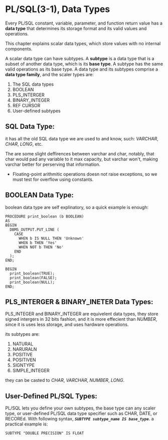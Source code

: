 # PL/SQL(3-1), Data Types

Every PL/SQL constant, variable, parameter, and function return value has a 
**data type** that determines its storage format and its valid values 
and operations. 

This chapter explains scalar data types, which store values with 
no internal components. 

A scalar data type can have subtypes. A **subtype** is a data type that is a subset 
of another data type, which is its **base type**. A subtype has the same valid 
operations as its base type. A data type and its subtypes comprise a 
**data type family**, and the scaler types are: 
  1. The SQL data types
  2. BOOLEAN
  3. PLS_INTERGER
  4. BINARY_INTEGER
  5. REF CURSOR
  6. User-defined subtypes

## SQL Data Type:
it has all the old SQL data type we are used to and know, such: *VARCHAR*, *CHAR*, *LONG*, etc.

The are some slight deffirences between varchar and char, notably, that char would pad
any variable to it max capacity, but varchar won't, making varchar better for perserving that information.

* Floating-point arithmitic operations doesn not raise exceptions, so we must test for overflow
  using constants.

## BOOLEAN Data Type:
boolean data type are self explinatory, so a quick example is enough:
```
PROCEDURE print_boolean (b BOOLEAN)
AS
BEGIN
  DBMS_OUTPUT.PUT_LINE (
    CASE
      WHEN b IS NULL THEN 'Unknown'
      WHEN b THEN 'Yes'
      WHEN NOT b THEN 'No'
    END
  );
END;

BEGIN
  print_boolean(TRUE);
  print_boolean(FALSE);
  print_boolean(NULL);
END;

```

## PLS_INTERGER & BINARY_INETER Data Types:
PLS_INTEGER and BINARY_INTEGER are equivelent data types, they store signed intergers 
in 32 bits fashion, and it is more effecient than *NUMBER*, since it is uses less storage,
and uses hardware operations.

its subtypes are:
  1. NATURAL
  2. NARURALN
  3. POSITIVE
  4. POSITIVEN
  5. SIGNTYPE
  6. SIMPLE_INTEGER

they can be casted to *CHAR*, *VARCHAR*, *NUMBER*, *LONG*.


## User-Defined PL/SQL Types:
PL/SQL lets you define your own subtypes, the base type can any scaler type, or
user-defined PL/SQL data type specifier such as CHAR, DATE, or RECOREd. With following 
syntax, ***`SUBTYPE subtype_name IS base_type`***. a practical example is:
```
SUBTYPE "DOUBLE PRECISION" IS FLOAT
```



